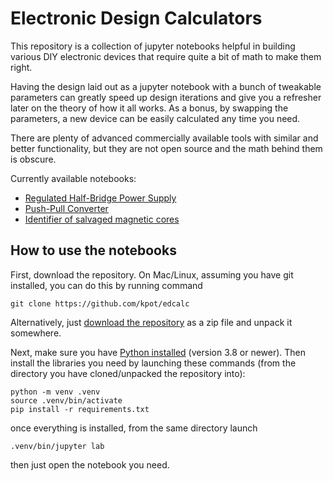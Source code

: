 # Electronic Design Calculators

This repository is a collection of jupyter notebooks helpful in building
various DIY electronic devices that require quite a bit of math to make them
right.

Having the design laid out as a jupyter notebook with a bunch of tweakable
parameters can greatly speed up design iterations and give you a refresher later
on the theory of how it all works. As a bonus, by swapping the parameters,
a new device can be easily calculated any time you need.

There are plenty of advanced commercially available tools with similar
and better functionality, but they are not open source and the math behind
them is obscure.

Currently available notebooks:

* [Regulated Half-Bridge Power Supply](./off_line_half_bridge.ipynb)
* [Push-Pull Converter](./off_line_half_bridge.ipynb)
* [Identifier of salvaged magnetic cores](./core_param_estimation.ipynb)


## How to use the notebooks

First, download the repository. On Mac/Linux, assuming you have git installed,
you can do this by running command

```
git clone https://github.com/kpot/edcalc
```
Alternatively, just [download the repository](https://github.com/kpot/edcalc/archive/master.zip) as a zip file and unpack it somewhere.

Next, make sure you have [Python installed](https://wiki.python.org/moin/BeginnersGuide/Download) (version 3.8 or newer).
Then install the libraries you need by launching these commands (from the directory
you have cloned/unpacked the repository into):

```
python -m venv .venv
source .venv/bin/activate
pip install -r requirements.txt
```

once everything is installed, from the same directory launch

```
.venv/bin/jupyter lab
```

then just open the notebook you need.